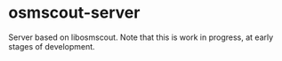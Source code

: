 # osmscout-server
Server based on libosmscout. Note that this is work in progress, at early stages of development.
